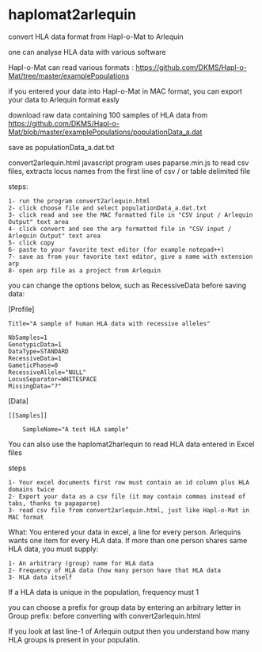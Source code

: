 # haplomat2arlequin
convert HLA data format from Hapl-o-Mat to Arlequin

one can analyse HLA data with various software

Hapl-o-Mat can read various formats : https://github.com/DKMS/Hapl-o-Mat/tree/master/examplePopulations

if you entered your data into Hapl-o-Mat in MAC format, you can export your data to Arlequin format easly

download raw data containing 100 samples of HLA data from https://github.com/DKMS/Hapl-o-Mat/blob/master/examplePopulations/populationData_a.dat

save as populationData_a.dat.txt

convert2arlequin.html javascript program uses paparse.min.js to read csv files, extracts locus names from the first line of csv / or table delimited file

steps:

	1- run the program convert2arlequin.html
	2- click choose file and select populationData_a.dat.txt
	3- click read and see the MAC formatted file in "CSV input / Arlequin Output" text area
	4- click convert and see the arp formatted file in "CSV input / Arlequin Output" text area
	5- click copy
	6- paste to your favorite text editor (for example notepad++)
	7- save as from your favorite text editor, give a name with extension arp
	8- open arp file as a project from Arlequin

you can change the options below, such as 	RecessiveData before saving data:

[Profile] 

	Title="A sample of human HLA data with recessive alleles"

	NbSamples=1
	GenotypicData=1
	DataType=STANDARD
	RecessiveData=1
	GameticPhase=0
	RecessiveAllele="NULL"
	LocusSeparator=WHITESPACE
	MissingData="?"

[Data]

	[[Samples]]

		SampleName="A test HLA sample"
    

You can also use the haplomat2harlequin to read HLA data entered in Excel files

steps

	1- Your excel documents first row must contain an id column plus HLA domains twice
	2- Export your data as a csv file (it may contain commas instead of tabs, thanks to papaparse)
	3- read csv file from convert2arlequin.html, just like Hapl-o-Mat in MAC format

What:
You entered your data in excel, a line for every person. Arlequins wants one item for every HLA data. If more than one person shares same HLA data, you must supply:

	1- An arbitrary (group) name for HLA data
	2- Frequency of HLA data (how many person have that HLA data
	3- HLA data itself
If a HLA data is unique in the population, frequency must 1 

you can choose a prefix for group data by entering an arbitrary letter in Group prefix: before converting with convert2arlequin.html

If you look at last line-1 of Arlequin output  then you understand how many HLA groups is present in your populatin.
